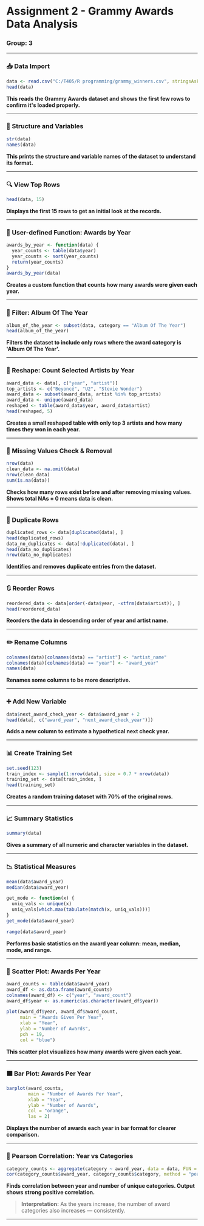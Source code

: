 # Assignment 2 - Grammy Awards Data Analysis

### Group: 3

---

### 📥 Data Import
```r
data <- read.csv("C:/T405/R programming/grammy_winners.csv", stringsAsFactors = FALSE)
head(data)
```
**This reads the Grammy Awards dataset and shows the first few rows to confirm it's loaded properly.**

---

### 🧠 Structure and Variables
```r
str(data)
names(data)
```
**This prints the structure and variable names of the dataset to understand its format.**

---

### 🔍 View Top Rows
```r
head(data, 15)
```
**Displays the first 15 rows to get an initial look at the records.**

---

### 🧮 User-defined Function: Awards by Year
```r
awards_by_year <- function(data) {
  year_counts <- table(data$year)
  year_counts <- sort(year_counts)
  return(year_counts)
}
awards_by_year(data)
```
**Creates a custom function that counts how many awards were given each year.**

---

### 🎯 Filter: Album Of The Year
```r
album_of_the_year <- subset(data, category == "Album Of The Year")
head(album_of_the_year)
```
**Filters the dataset to include only rows where the award category is 'Album Of The Year'.**

---

### 🔄 Reshape: Count Selected Artists by Year
```r
award_data <- data[, c("year", "artist")]
top_artists <- c("Beyoncé", "U2", "Stevie Wonder")
award_data <- subset(award_data, artist %in% top_artists)
award_data <- unique(award_data)
reshaped <- table(award_data$year, award_data$artist)
head(reshaped, 5)
```
**Creates a small reshaped table with only top 3 artists and how many times they won in each year.**

---

### 🧼 Missing Values Check & Removal
```r
nrow(data)
clean_data <- na.omit(data)
nrow(clean_data)
sum(is.na(data))
```
**Checks how many rows exist before and after removing missing values. Shows total NAs = 0 means data is clean.**

---

### 🧹 Duplicate Rows
```r
duplicated_rows <- data[duplicated(data), ]
head(duplicated_rows)
data_no_duplicates <- data[!duplicated(data), ]
head(data_no_duplicates)
nrow(data_no_duplicates)
```
**Identifies and removes duplicate entries from the dataset.**

---

### 🔃 Reorder Rows
```r
reordered_data <- data[order(-data$year, -xtfrm(data$artist)), ]
head(reordered_data)
```
**Reorders the data in descending order of year and artist name.**

---

### ✏️ Rename Columns
```r
colnames(data)[colnames(data) == "artist"] <- "artist_name"
colnames(data)[colnames(data) == "year"] <- "award_year"
names(data)
```
**Renames some columns to be more descriptive.**

---

### ➕ Add New Variable
```r
data$next_award_check_year <- data$award_year + 2
head(data[, c("award_year", "next_award_check_year")])
```
**Adds a new column to estimate a hypothetical next check year.**

---

### 📊 Create Training Set
```r
set.seed(123)
train_index <- sample(1:nrow(data), size = 0.7 * nrow(data))
training_set <- data[train_index, ]
head(training_set)
```
**Creates a random training dataset with 70% of the original rows.**

---

### 📈 Summary Statistics
```r
summary(data)
```
**Gives a summary of all numeric and character variables in the dataset.**

---

### 📉 Statistical Measures
```r
mean(data$award_year)
median(data$award_year)

get_mode <- function(x) {
  uniq_vals <- unique(x)
  uniq_vals[which.max(tabulate(match(x, uniq_vals)))]
}
get_mode(data$award_year)

range(data$award_year)
```
**Performs basic statistics on the award year column: mean, median, mode, and range.**

---

### 🔵 Scatter Plot: Awards Per Year
```r
award_counts <- table(data$award_year)
award_df <- as.data.frame(award_counts)
colnames(award_df) <- c("year", "award_count")
award_df$year <- as.numeric(as.character(award_df$year))

plot(award_df$year, award_df$award_count,
     main = "Awards Given Per Year",
     xlab = "Year",
     ylab = "Number of Awards",
     pch = 19,
     col = "blue")
```
**This scatter plot visualizes how many awards were given each year.**

---

### 🟧 Bar Plot: Awards Per Year
```r
barplot(award_counts,
        main = "Number of Awards Per Year",
        xlab = "Year",
        ylab = "Number of Awards",
        col = "orange",
        las = 2)
```
**Displays the number of awards each year in bar format for clearer comparison.**

---

### 🔗 Pearson Correlation: Year vs Categories
```r
category_counts <- aggregate(category ~ award_year, data = data, FUN = function(x) length(unique(x)))
cor(category_counts$award_year, category_counts$category, method = "pearson")
```
**Finds correlation between year and number of unique categories. Output shows strong positive correlation.**

> **Interpretation:** As the years increase, the number of award categories also increases — consistently.

---
